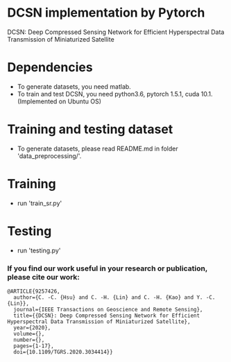 # DCSN implementation by Pytorch
DCSN: Deep Compressed Sensing Network for Efficient Hyperspectral Data Transmission of Miniaturized Satellite

# Dependencies
- To generate datasets, you need matlab.
- To train and test DCSN, you need python3.6, pytorch 1.5.1, cuda 10.1. (Implemented on Ubuntu OS)

# Training and testing dataset
- To generate datasets, please read README.md in folder 'data_preprocessing/'.

# Training
- run 'train_sr.py'

# Testing
- run 'testing.py'

### If you find our work useful in your research or publication, please cite our work:
```
@ARTICLE{9257426,
  author={C. -C. {Hsu} and C. -H. {Lin} and C. -H. {Kao} and Y. -C. {Lin}},
  journal={IEEE Transactions on Geoscience and Remote Sensing}, 
  title={{DCSN}: Deep Compressed Sensing Network for Efficient Hyperspectral Data Transmission of Miniaturized Satellite}, 
  year={2020},
  volume={},
  number={},
  pages={1-17},
  doi={10.1109/TGRS.2020.3034414}}
```
